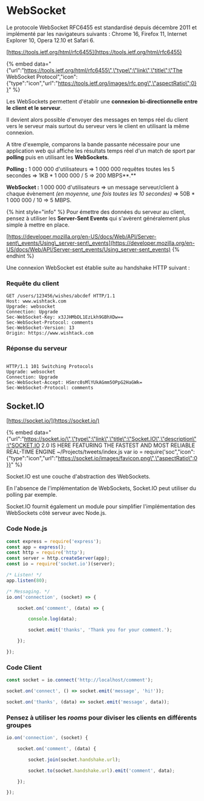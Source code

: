 # WebSocket

Le protocole WebSocket RFC6455 est standardisé depuis décembre 2011 et implémenté par les navigateurs suivants : Chrome 16, Firefox 11, Internet Explorer 10, Opera 12.10 et Safari 6.

[https://tools.ietf.org/html/rfc6455](https://tools.ietf.org/html/rfc6455)

{% embed data="{\"url\":\"https://tools.ietf.org/html/rfc6455\",\"type\":\"link\",\"title\":\"The WebSocket Protocol\",\"icon\":{\"type\":\"icon\",\"url\":\"https://tools.ietf.org/images/rfc.png\",\"aspectRatio\":0}}" %}

Les WebSockets permettent d'établir une **connexion bi-directionnelle entre le client et le serveur**.

Il devient alors possible d'envoyer des messages en temps réel du client vers le serveur mais surtout du serveur vers le client en utilisant la même connexion.

A titre d'exemple, comparons la bande passante nécessaire pour une application web qui affiche les résultats temps réel d'un match de sport par **polling** puis en utilisant les **WebSockets**.

**Polling :** 1 000 000 d'utilisateurs =&gt; 1 000 000 requêtes toutes les 5 secondes =&gt; 1KB \* 1 000 000 / 5 =&gt; 200 MBPS**.**

**WebSocket :** 1 000 000 d'utilisateurs =&gt; un message serveur/client à chaque évènement _\(en moyenne, une fois toutes les 10 secondes\)_ =&gt; 50B \* 1 000 000 / 10 =&gt; 5 MBPS.

{% hint style="info" %}
Pour émettre des données du serveur au client, pensez à utiliser les **Server-Sent Events** qui s'avèrent généralement plus simple à mettre en place.

[https://developer.mozilla.org/en-US/docs/Web/API/Server-sent\_events/Using\_server-sent\_events](https://developer.mozilla.org/en-US/docs/Web/API/Server-sent_events/Using_server-sent_events)
{% endhint %}

Une connexion WebSocket est établie suite au handshake HTTP suivant :

### Requête du client

```http
GET /users/123456/wishes/abcdef HTTP/1.1
Host: www.wishtack.com
Upgrade: websocket
Connection: Upgrade
Sec-WebSocket-Key: x3JJHMbDL1EzLkh9GBhXDw==
Sec-WebSocket-Protocol: comments
Sec-WebSocket-Version: 13
Origin: https://www.wishtack.com
```

### Réponse du serveur

```text

HTTP/1.1 101 Switching Protocols
Upgrade: websocket
Connection: Upgrade
Sec-WebSocket-Accept: HSmrc0sMlYUkAGmm5OPpG2HaGWk=
Sec-WebSocket-Protocol: comments
```

## Socket.IO

[https://socket.io/](https://socket.io/)

{% embed data="{\"url\":\"https://socket.io/\",\"type\":\"link\",\"title\":\"Socket.IO\",\"description\":\"SOCKET.IO 2.0 IS HERE     FEATURING THE FASTEST AND MOST RELIABLE REAL-TIME ENGINE                            ~/Projects/tweets/index.js                                  var io = require\(\'soc\",\"icon\":{\"type\":\"icon\",\"url\":\"https://socket.io/images/favicon.png\",\"aspectRatio\":0}}" %}

Socket.IO est une couche d'abstraction des WebSockets.

En l'absence de l'implémentation de WebSockets, Socket.IO peut utiliser du polling par exemple.

Socket.IO fournit également un module pour simplifier l'implémentation des WebSockets côté serveur avec Node.js.

### Code Node.js

```javascript
const express = require('express');
const app = express();
const http = require('http');
const server = http.createServer(app);
const io = require('socket.io')(server);

/* Listen! */
app.listen(80);

/* Messaging. */
io.on('connection', (socket) => {

    socket.on('comment', (data) => {

        console.log(data);

        socket.emit('thanks', 'Thank you for your comment.');

    });

});
```

### Code Client

```javascript
const socket = io.connect('http://localhost/comment');

socket.on('connect', () => socket.emit('message', 'hi!'));

socket.on('thanks', (data) => socket.emit('message', data));
```

### Pensez à utiliser les _rooms_ pour diviser les clients en différents groupes

```javascript
io.on('connection', (socket) {

    socket.on('comment', (data) {

        socket.join(socket.handshake.url);

        socket.to(socket.handshake.url).emit('comment', data);

    });

});
```

